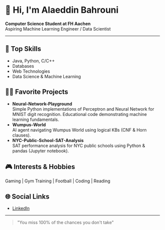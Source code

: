 # 👋 Hi, I'm Alaeddin Bahrouni

**Computer Science Student at FH Aachen**  
Aspiring Machine Learning Engineer / Data Scientist

---

## 🚀 Top Skills
- Java, Python, C/C++
- Databases
- Web Technologies
- Data Science & Machine Learning

## 🧑‍💻 Favorite Projects
- **Neural-Network-Playground**  
  Simple Python implementations of Perceptron and Neural Network for MNIST digit recognition. Educational code demonstrating machine learning fundamentals.
- **Wumpus-World**  
  AI agent navigating Wumpus World using logical KBs (CNF & Horn clauses).
- **NYC-Public-School-SAT-Analysis**  
  SAT performance analysis for NYC public schools using Python & pandas (Jupyter notebook).

## 🎮 Interests & Hobbies
Gaming | Gym Training | Football | Coding | Reading

## 🌐 Social Links
- [LinkedIn](https://www.linkedin.com/in/alaeddin-bahrouni/)

---

> "You miss 100% of the chances you don't take"
